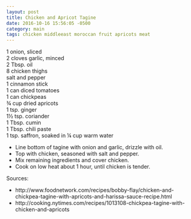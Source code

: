 ```yaml
---
layout: post
title: Chicken and Apricot Tagine
date: 2016-10-16 15:56:05 -0500
category: main
tags: chicken middleeast moroccan fruit apricots meat
---
```

1 onion, sliced  
2 cloves garlic, minced  
2 Tbsp. oil  
8 chicken thighs  
salt and pepper  
1 cinnamon stick  
1 can diced tomatoes  
1 can chickpeas  
¾ cup dried apricots  
1 tsp. ginger  
1½ tsp. coriander  
1 Tbsp. cumin  
1 Tbsp. chili paste  
1 tsp. saffron, soaked in ¼ cup warm water  
<ul>
 	<li>Line bottom of tagine with onion and garlic, drizzle with oil.</li>
 	<li>Top with chicken, seasoned with salt and pepper.</li>
 	<li>Mix remaining ingredients and cover chicken.</li>
 	<li>Cook on low heat about 1 hour, until chicken is tender.</li>
</ul>
Sources:  
<ul>
 	<li>http://www.foodnetwork.com/recipes/bobby-flay/chicken-and-chickpea-tagine-with-apricots-and-harissa-sauce-recipe.html</li>
 	<li>http://cooking.nytimes.com/recipes/1013108-chickpea-tagine-with-chicken-and-apricots</li>
</ul>
